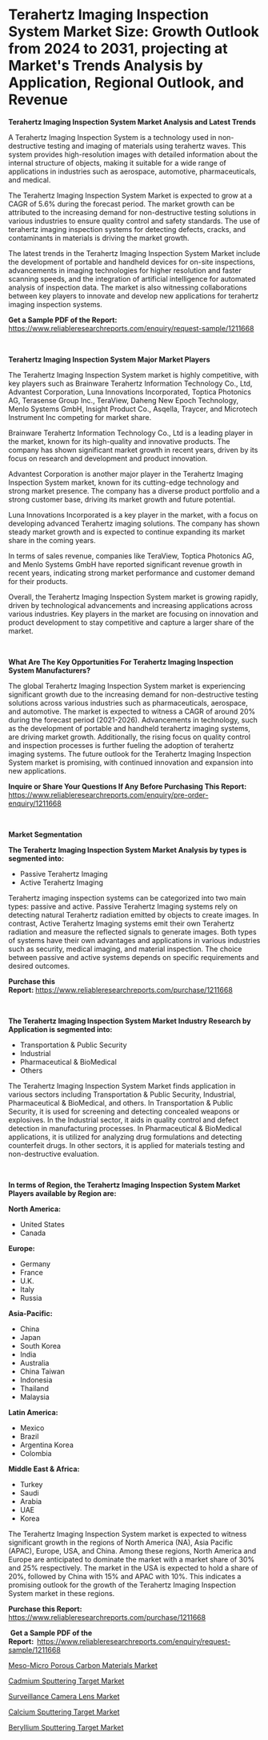 <p><h1>Terahertz Imaging Inspection System Market Size: Growth Outlook from 2024 to 2031, projecting at Market's Trends Analysis by Application, Regional Outlook, and Revenue</h1></p><p><strong>Terahertz Imaging Inspection System Market Analysis and Latest Trends</strong></p>
<p><p>A Terahertz Imaging Inspection System is a technology used in non-destructive testing and imaging of materials using terahertz waves. This system provides high-resolution images with detailed information about the internal structure of objects, making it suitable for a wide range of applications in industries such as aerospace, automotive, pharmaceuticals, and medical.</p><p>The Terahertz Imaging Inspection System Market is expected to grow at a CAGR of 5.6% during the forecast period. The market growth can be attributed to the increasing demand for non-destructive testing solutions in various industries to ensure quality control and safety standards. The use of terahertz imaging inspection systems for detecting defects, cracks, and contaminants in materials is driving the market growth.</p><p>The latest trends in the Terahertz Imaging Inspection System Market include the development of portable and handheld devices for on-site inspections, advancements in imaging technologies for higher resolution and faster scanning speeds, and the integration of artificial intelligence for automated analysis of inspection data. The market is also witnessing collaborations between key players to innovate and develop new applications for terahertz imaging inspection systems.</p></p>
<p><strong>Get a Sample PDF of the Report:&nbsp;</strong> <a href="https://www.reliableresearchreports.com/enquiry/request-sample/1211668">https://www.reliableresearchreports.com/enquiry/request-sample/1211668</a></p>
<p>&nbsp;</p>
<p><strong>Terahertz Imaging Inspection System Major Market Players</strong></p>
<p><p>The Terahertz Imaging Inspection System market is highly competitive, with key players such as Brainware Terahertz Information Technology Co., Ltd, Advantest Corporation, Luna Innovations Incorporated, Toptica Photonics AG, Terasense Group Inc., TeraView, Daheng New Epoch Technology, Menlo Systems GmbH, Insight Product Co., Asqella, Traycer, and Microtech Instrument Inc competing for market share.</p><p>Brainware Terahertz Information Technology Co., Ltd is a leading player in the market, known for its high-quality and innovative products. The company has shown significant market growth in recent years, driven by its focus on research and development and product innovation.</p><p>Advantest Corporation is another major player in the Terahertz Imaging Inspection System market, known for its cutting-edge technology and strong market presence. The company has a diverse product portfolio and a strong customer base, driving its market growth and future potential.</p><p>Luna Innovations Incorporated is a key player in the market, with a focus on developing advanced Terahertz imaging solutions. The company has shown steady market growth and is expected to continue expanding its market share in the coming years.</p><p>In terms of sales revenue, companies like TeraView, Toptica Photonics AG, and Menlo Systems GmbH have reported significant revenue growth in recent years, indicating strong market performance and customer demand for their products.</p><p>Overall, the Terahertz Imaging Inspection System market is growing rapidly, driven by technological advancements and increasing applications across various industries. Key players in the market are focusing on innovation and product development to stay competitive and capture a larger share of the market.</p></p>
<p>&nbsp;</p>
<p><strong>What Are The Key Opportunities For Terahertz Imaging Inspection System Manufacturers?</strong></p>
<p><p>The global Terahertz Imaging Inspection System market is experiencing significant growth due to the increasing demand for non-destructive testing solutions across various industries such as pharmaceuticals, aerospace, and automotive. The market is expected to witness a CAGR of around 20% during the forecast period (2021-2026). Advancements in technology, such as the development of portable and handheld terahertz imaging systems, are driving market growth. Additionally, the rising focus on quality control and inspection processes is further fueling the adoption of terahertz imaging systems. The future outlook for the Terahertz Imaging Inspection System market is promising, with continued innovation and expansion into new applications.</p></p>
<p><strong>Inquire or Share Your Questions If Any Before Purchasing This Report:</strong> <a href="https://www.reliableresearchreports.com/enquiry/pre-order-enquiry/1211668">https://www.reliableresearchreports.com/enquiry/pre-order-enquiry/1211668</a></p>
<p>&nbsp;</p>
<p><strong>Market Segmentation</strong></p>
<p><strong>The Terahertz Imaging Inspection System Market Analysis by types is segmented into:</strong></p>
<p><ul><li>Passive Terahertz Imaging</li><li>Active Terahertz Imaging</li></ul></p>
<p><p>Terahertz imaging inspection systems can be categorized into two main types: passive and active. Passive Terahertz Imaging systems rely on detecting natural Terahertz radiation emitted by objects to create images. In contrast, Active Terahertz Imaging systems emit their own Terahertz radiation and measure the reflected signals to generate images. Both types of systems have their own advantages and applications in various industries such as security, medical imaging, and material inspection. The choice between passive and active systems depends on specific requirements and desired outcomes.</p></p>
<p><strong>Purchase this Report:&nbsp;</strong><a href="https://www.reliableresearchreports.com/purchase/1211668">https://www.reliableresearchreports.com/purchase/1211668</a></p>
<p>&nbsp;</p>
<p><strong>The Terahertz Imaging Inspection System Market Industry Research by Application is segmented into:</strong></p>
<p><ul><li>Transportation & Public Security</li><li>Industrial</li><li>Pharmaceutical & BioMedical</li><li>Others</li></ul></p>
<p><p>The Terahertz Imaging Inspection System Market finds application in various sectors including Transportation & Public Security, Industrial, Pharmaceutical & BioMedical, and others. In Transportation & Public Security, it is used for screening and detecting concealed weapons or explosives. In the Industrial sector, it aids in quality control and defect detection in manufacturing processes. In Pharmaceutical & BioMedical applications, it is utilized for analyzing drug formulations and detecting counterfeit drugs. In other sectors, it is applied for materials testing and non-destructive evaluation.</p></p>
<p>&nbsp;</p>
<p><strong>In terms of Region, the Terahertz Imaging Inspection System Market Players available by Region are:</strong></p>
<p>
    <p> <strong> North America: </strong>
        <ul>
            <li>United States</li>
            <li>Canada</li>
        </ul>
        </p> 
    <p> <strong> Europe: </strong>
        <ul>
            <li>Germany</li>
            <li>France</li>
            <li>U.K.</li>
            <li>Italy</li>
            <li>Russia</li>
        </ul>
        </p> 
    <p> <strong> Asia-Pacific: </strong>
        <ul>
            <li>China</li>
            <li>Japan</li>
            <li>South Korea</li>
            <li>India</li>
            <li>Australia</li>
            <li>China Taiwan</li>
            <li>Indonesia</li>
            <li>Thailand</li>
            <li>Malaysia</li>
        </ul>
        </p> 
    <p> <strong> Latin America: </strong>
        <ul>
            <li>Mexico</li>
            <li>Brazil</li>
            <li>Argentina Korea</li>
            <li>Colombia</li>
        </ul>
        </p> 
    <p> <strong> Middle East & Africa: </strong>
        <ul>
            <li>Turkey</li>
            <li>Saudi</li>
            <li>Arabia</li>
            <li>UAE</li>
            <li>Korea</li>
        </ul>
    </p>
    </p>
<p><p>The Terahertz Imaging Inspection System market is expected to witness significant growth in the regions of North America (NA), Asia Pacific (APAC), Europe, USA, and China. Among these regions, North America and Europe are anticipated to dominate the market with a market share of 30% and 25% respectively. The market in the USA is expected to hold a share of 20%, followed by China with 15% and APAC with 10%. This indicates a promising outlook for the growth of the Terahertz Imaging Inspection System market in these regions.</p></p>
<p><strong>Purchase this Report: </strong><a href="https://www.reliableresearchreports.com/purchase/1211668">https://www.reliableresearchreports.com/purchase/1211668</a></p>
<p>&nbsp;<strong>Get a Sample PDF of the Report:&nbsp;&nbsp;</strong><a href="https://www.reliableresearchreports.com/enquiry/request-sample/1211668">https://www.reliableresearchreports.com/enquiry/request-sample/1211668</a></p>
<p><strong></strong></p>
<p><p><a href="https://github.com/vimar16th/Market-Research-Report-List-3/blob/main/meso-micro-porous-carbon-materials-market.md">Meso-Micro Porous Carbon Materials Market</a></p><p><a href="https://medium.com/@scotpurdy654/cadmium-sputtering-target-market-size-market-outlook-and-market-forecast-2024-to-2031-e10648c40b66">Cadmium Sputtering Target Market</a></p><p><a href="https://github.com/luckyshygirl/Market-Research-Report-List-3/blob/main/surveillance-camera-lens-market.md">Surveillance Camera Lens Market</a></p><p><a href="https://medium.com/@scotpurdy654/calcium-sputtering-target-market-trends-and-market-analysis-forecasted-for-period-2024-2031-e773737ec75d">Calcium Sputtering Target Market</a></p><p><a href="https://medium.com/@scotpurdy654/beryllium-sputtering-target-market-size-cagr-trends-2024-2030-23d649173e1f">Beryllium Sputtering Target Market</a></p></p>